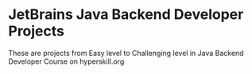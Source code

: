 # JetBrains Java Backend Developer Projects
These are projects from Easy level to Challenging level in Java Backend Developer Course on hyperskill.org

